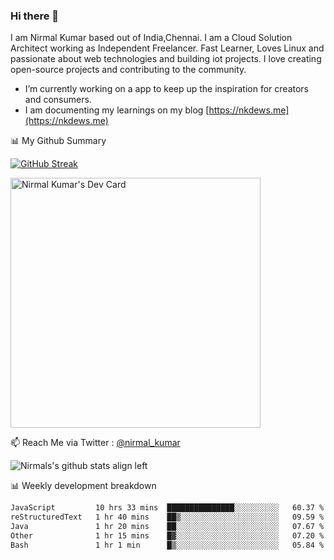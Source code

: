 ### Hi there 👋

 I am Nirmal Kumar based out of India,Chennai. I am a Cloud Solution Architect working as Independent Freelancer. Fast Learner, Loves Linux and passionate about web technologies and building iot projects. I love creating open-source projects and contributing to the community.

- I’m currently working on a app to keep up the inspiration for creators and consumers.
- I am documenting my learnings on my blog [https://nkdews.me](https://nkdews.me)


📊 My Github Summary

[![GitHub Streak](https://github-readme-streak-stats.herokuapp.com?user=nk-gears&theme=dark&hide_border=true&date_format=M%20j%5B%2C%20Y%5D)](https://git.io/streak-stats)

<a href="https://app.daily.dev/nirmal_kumar"><img src="https://api.daily.dev/devcards/a16cfcf02d384b16b41de71ce4d1d811.png?r=8ve" width="400" alt="Nirmal Kumar's Dev Card"/></a>

📫 Reach Me via  Twitter : [@nirmal_kumar](https://twitter.com/nirmal_kumar)

![Nirmals's github stats align left](https://github-readme-stats.vercel.app/api?username=nk-gears&show_icons=true)


📊 Weekly development breakdown

<!--START_SECTION:waka-->

```txt
JavaScript         10 hrs 33 mins  ███████████████░░░░░░░░░░   60.37 %
reStructuredText   1 hr 40 mins    ██▒░░░░░░░░░░░░░░░░░░░░░░   09.59 %
Java               1 hr 20 mins    ██░░░░░░░░░░░░░░░░░░░░░░░   07.67 %
Other              1 hr 15 mins    █▓░░░░░░░░░░░░░░░░░░░░░░░   07.20 %
Bash               1 hr 1 min      █▒░░░░░░░░░░░░░░░░░░░░░░░   05.84 %
```

<!--END_SECTION:waka-->



